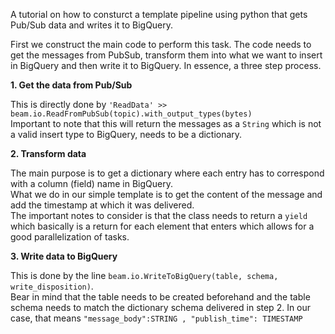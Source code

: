 A tutorial on how to consturct a template pipeline using python that gets Pub/Sub data and writes it to BigQuery.

First we construct the main code to perform this task.
The code needs to get the messages from PubSub, transform them into what we want to insert in BigQuery and then write it to BigQuery. In essence, a three step process.

**1. Get the data from Pub/Sub**

This is directly done by `'ReadData' >> beam.io.ReadFromPubSub(topic).with_output_types(bytes)` \
Important to note that this will return the messages as a `String` which is not a valid insert type to BigQuery, needs to be a dictionary.

**2. Transform data**


The main purpose is to get a dictionary where each entry has to correspond with a column (field) name in BigQuery. \
What we do in our simple template is to get the content of the message and add the timestamp at which it was delivered. \
The important notes to consider is that the class needs to return a `yield` which basically is a return for each element that enters which allows for a good parallelization of tasks. 


**3. Write data to BigQuery**

This is done by the line `beam.io.WriteToBigQuery(table, schema, write_disposition)`. \
Bear in mind that the table needs to be created beforehand and the table schema needs to match the dictionary schema delivered in step 2. 
In our case, that means `"message_body":STRING , "publish_time": TIMESTAMP`


